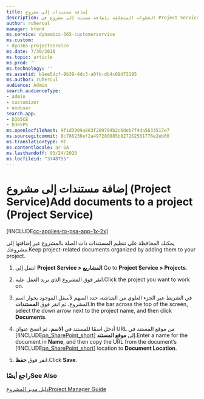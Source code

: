 ```yaml
---
title: إضافة مستندات إلى مشروع
description: الخطوات المتعلقة بإضافة مستند إلى مشروع في Project Service
author: ruhercul
manager: kfend
ms.service: dynamics-365-customerservice
ms.custom:
- dyn365-projectservice
ms.date: 7/30/2018
ms.topic: article
ms.prod: ''
ms.technology: ''
ms.assetid: b1ee5dcf-9b39-4dc3-a0fb-db4c09d73195
ms.author: ruhercul
audience: Admin
search.audienceType:
- admin
- customizer
- enduser
search.app:
- D365CE
- D365PS
ms.openlocfilehash: 9f1d3009a863f289704b2c6deb7f4da5633517e7
ms.sourcegitcommit: 8c786230ef2a497280885b827162561776e2eb00
ms.translationtype: HT
ms.contentlocale: ar-SA
ms.lasthandoff: 03/24/2020
ms.locfileid: "3748755"
---
```

# <a name="add-documents-to-a-project-project-service"></a><span data-ttu-id="d04a9-103">إضافة مستندات إلى مشروع (Project Service)</span><span class="sxs-lookup"><span data-stu-id="d04a9-103">Add documents to a project (Project Service)</span></span>

[!INCLUDE[cc-applies-to-psa-app-1x-2x](../includes/cc-applies-to-psa-app-1x-2x.md)]

<span data-ttu-id="d04a9-104">يمكنك المحافظة على تنظيم المستندات ذات الصلة بالمشروع عبر إضافتها إلى مشروعك.</span><span class="sxs-lookup"><span data-stu-id="d04a9-104">Keep project-related documents organized by adding them to your project.</span></span>  
  
1. <span data-ttu-id="d04a9-105">انتقل إلى **Project Service > المشاريع**.</span><span class="sxs-lookup"><span data-stu-id="d04a9-105">Go to **Project Service > Projects**.</span></span>  
  
2. <span data-ttu-id="d04a9-106">انقر فوق المشروع الذي تريد العمل عليه.</span><span class="sxs-lookup"><span data-stu-id="d04a9-106">Click the project you want to work on.</span></span>  
  
3. <span data-ttu-id="d04a9-107">في الشريط عبر الجزء العلوي من الشاشة، حدد السهم لأسفل الموجود بجوار اسم المشروع، ثم انقر فوق **المستندات**.</span><span class="sxs-lookup"><span data-stu-id="d04a9-107">In the bar across the top of the screen, select the down arrow next to the project name, and then click **Documents**.</span></span>  
  
4. <span data-ttu-id="d04a9-108">أدخل اسمًا للمستند في **الاسم**، ثم انسخ عنوان URL من موقع المستند في [!INCLUDE[pn_SharePoint_short](../includes/pn-sharepoint-short.md)] إلى **موقع المستند**.</span><span class="sxs-lookup"><span data-stu-id="d04a9-108">Enter a name for the document in **Name**,  and then copy the URL from the document’s [!INCLUDE[pn_SharePoint_short](../includes/pn-sharepoint-short.md)] location to **Document Location**.</span></span>  
  
5. <span data-ttu-id="d04a9-109">انقر فوق **حفظ**.</span><span class="sxs-lookup"><span data-stu-id="d04a9-109">Click **Save**.</span></span>  
  
### <a name="see-also"></a><span data-ttu-id="d04a9-110">راجع أيضًا</span><span class="sxs-lookup"><span data-stu-id="d04a9-110">See Also</span></span>  
 [<span data-ttu-id="d04a9-111">دليل مدير المشروع</span><span class="sxs-lookup"><span data-stu-id="d04a9-111">Project Manager Guide</span></span>](../project-service/project-manager-guide.md)
